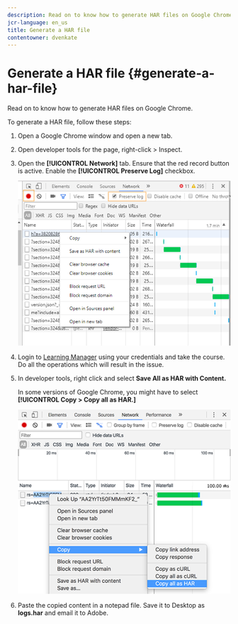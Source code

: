 ```yaml
---
description: Read on to know how to generate HAR files on Google Chrome.
jcr-language: en_us
title: Generate a HAR file
contentowner: dvenkate
---
```



# Generate a HAR file {#generate-a-har-file}

Read on to know how to generate HAR files on Google Chrome.

To generate a HAR file, follow these steps:

1. Open a Google Chrome window and open a new tab.
1. Open developer tools for the page, right-click > Inspect.
1. Open the **[!UICONTROL Network]** tab. Ensure that the red record button is active. Enable the **[!UICONTROL Preserve Log]** checkbox.

   ![](assets/preserve-log-checkbox.png)

1. Login to [Learning Manager](https://captivateprime.adobe.com/acapindex.html) using your credentials and take the course. Do all the operations which will result in the issue.
1. In developer tools, right click and select **Save All as HAR with Content.**

   In some versions of Google Chrome, you might have to select **[!UICONTROL Copy > Copy all as HAR.]**

   ![](assets/copy-hra.png)

1. Paste the copied content in a notepad file. Save it to Desktop as **logs.har** and email it to Adobe.

